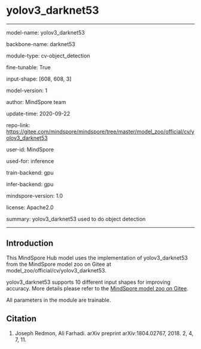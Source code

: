 # yolov3_darknet53

---

model-name: yolov3_darknet53

backbone-name: darknet53

module-type: cv-object_detection

fine-tunable: True

input-shape: [608, 608, 3] 

model-version: 1


author: MindSpore team

update-time: 2020-09-22

repo-link: https://gitee.com/mindspore/mindspore/tree/master/model_zoo/official/cv/yolov3_darknet53

user-id: MindSpore

used-for: inference

train-backend: gpu

infer-backend: gpu

mindspore-version: 1.0

license: Apache2.0

summary: yolov3_darknet53 used to do object detection

---


## Introduction

This MindSpore Hub model uses the implementation of yolov3_darknet53 from the MindSpore model zoo on Gitee at model_zoo/official/cv/yolov3_darknet53.

yolov3_darknet53 supports 10 different input shapes for improving accuracy. More details please refer to the [MindSpore model zoo on Gitee](https://gitee.com/mindspore/mindspore/blob/master/model_zoo/official/cv/yolov3_darknet53/README.md).

All parameters in the module are trainable.


## Citation

1. Joseph Redmon, Ali Farhadi. arXiv preprint arXiv:1804.02767, 2018. 2, 4, 7, 11.
